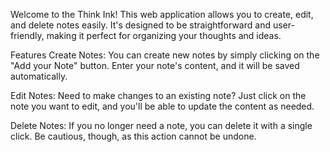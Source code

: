 Welcome to the Think Ink! This web application allows you to create, edit, and delete notes easily. It's designed to be straightforward and user-friendly, making it perfect for organizing your thoughts and ideas.

Features
Create Notes: You can create new notes by simply clicking on the "Add your Note" button. Enter your note's content, and it will be saved automatically.

Edit Notes: Need to make changes to an existing note? Just click on the note you want to edit, and you'll be able to update the content as needed.

Delete Notes: If you no longer need a note, you can delete it with a single click. Be cautious, though, as this action cannot be undone.
